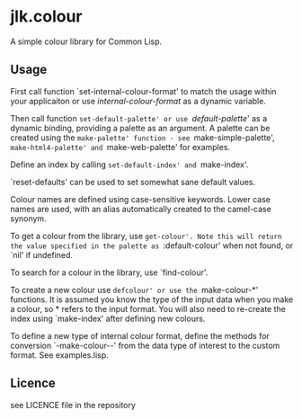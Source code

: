 # jlk.colour

A simple colour library for Common Lisp.

## Usage

First call function `set-internal-colour-format' to match the usage
within your applicaiton or use *internal-colour-format* as a dynamic
variable.

Then call function `set-default-palette' or use `*default-palette*' as
a dynamic binding, providing a palette as an argument. A palette can
be created using the `make-palette' function - see
`make-simple-palette', `make-html4-palette' and `make-web-palette' for
examples.

Define an index by calling `set-default-index' and
`make-index'.

`reset-defaults' can be used to set somewhat sane default values.

Colour names are defined using case-sensitive keywords. Lower case
names are used, with an alias automatically created to the camel-case
synonym.

To get a colour from the library, use `get-colour'. Note this will
return the value specified in the palette as `:default-colour' when
not found, or `nil' if undefined.

To search for a colour in the library, use `find-colour'.

To create a new colour use `defcolour' or use the `make-colour-*'
functions. It is assumed you know the type of the input data when you
make a colour, so * refers to the input format. You will also need to
re-create the index using `make-index' after defining new colours.

To define a new type of internal colour format, define the methods for
conversion `-make-colour-*-*' from the data type of interest to the
custom format. See examples.lisp.

## Licence

see LICENCE file in the repository
